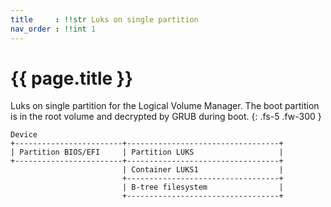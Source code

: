 ```yaml
---
title     : !!str Luks on single partition
nav_order : !!int 1
---
```


# {{ page.title }}

Luks on single partition for the Logical Volume Manager. The boot partition is in the root volume and decrypted by GRUB during boot.
{: .fs-5 .fw-300 }

```text
Device
+------------------------+----------------------------------+
| Partition BIOS/EFI     | Partition LUKS                   |
+------------------------+----------------------------------+
                         | Container LUKS1                  |
                         +----------------------------------+
                         | B-tree filesystem                |
                         +----------------------------------+
```
